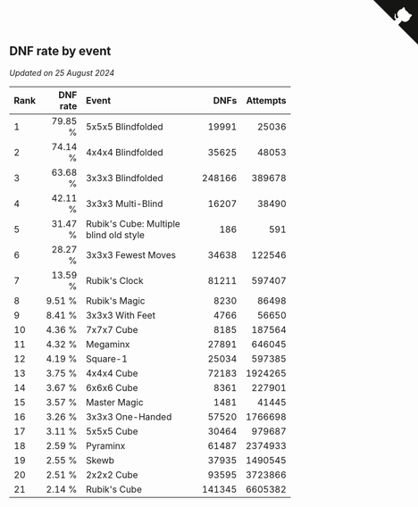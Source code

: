 ## DNF rate by event

*Updated on 25 August 2024*

| Rank | DNF rate | Event | DNFs | Attempts |
| :--- | ---: | :--- | ---: | ---: |
| 1 | 79.85 % | 5x5x5 Blindfolded | 19991 | 25036 |
| 2 | 74.14 % | 4x4x4 Blindfolded | 35625 | 48053 |
| 3 | 63.68 % | 3x3x3 Blindfolded | 248166 | 389678 |
| 4 | 42.11 % | 3x3x3 Multi-Blind | 16207 | 38490 |
| 5 | 31.47 % | Rubik's Cube: Multiple blind old style | 186 | 591 |
| 6 | 28.27 % | 3x3x3 Fewest Moves | 34638 | 122546 |
| 7 | 13.59 % | Rubik's Clock | 81211 | 597407 |
| 8 | 9.51 % | Rubik's Magic | 8230 | 86498 |
| 9 | 8.41 % | 3x3x3 With Feet | 4766 | 56650 |
| 10 | 4.36 % | 7x7x7 Cube | 8185 | 187564 |
| 11 | 4.32 % | Megaminx | 27891 | 646045 |
| 12 | 4.19 % | Square-1 | 25034 | 597385 |
| 13 | 3.75 % | 4x4x4 Cube | 72183 | 1924265 |
| 14 | 3.67 % | 6x6x6 Cube | 8361 | 227901 |
| 15 | 3.57 % | Master Magic | 1481 | 41445 |
| 16 | 3.26 % | 3x3x3 One-Handed | 57520 | 1766698 |
| 17 | 3.11 % | 5x5x5 Cube | 30464 | 979687 |
| 18 | 2.59 % | Pyraminx | 61487 | 2374933 |
| 19 | 2.55 % | Skewb | 37935 | 1490545 |
| 20 | 2.51 % | 2x2x2 Cube | 93595 | 3723866 |
| 21 | 2.14 % | Rubik's Cube | 141345 | 6605382 |


<a href="https://github.com/JustinTimeCuber/wca_statistics" class="github-corner" aria-label="View source on Github"><svg width="80" height="80" viewBox="0 0 250 250" style="fill:#151513; color:#fff; position: absolute; top: 0; border: 0; right: 0;" aria-hidden="true"><path d="M0,0 L115,115 L130,115 L142,142 L250,250 L250,0 Z"></path><path d="M128.3,109.0 C113.8,99.7 119.0,89.6 119.0,89.6 C122.0,82.7 120.5,78.6 120.5,78.6 C119.2,72.0 123.4,76.3 123.4,76.3 C127.3,80.9 125.5,87.3 125.5,87.3 C122.9,97.6 130.6,101.9 134.4,103.2" fill="currentColor" style="transform-origin: 130px 106px;" class="octo-arm"></path><path d="M115.0,115.0 C114.9,115.1 118.7,116.5 119.8,115.4 L133.7,101.6 C136.9,99.2 139.9,98.4 142.2,98.6 C133.8,88.0 127.5,74.4 143.8,58.0 C148.5,53.4 154.0,51.2 159.7,51.0 C160.3,49.4 163.2,43.6 171.4,40.1 C171.4,40.1 176.1,42.5 178.8,56.2 C183.1,58.6 187.2,61.8 190.9,65.4 C194.5,69.0 197.7,73.2 200.1,77.6 C213.8,80.2 216.3,84.9 216.3,84.9 C212.7,93.1 206.9,96.0 205.4,96.6 C205.1,102.4 203.0,107.8 198.3,112.5 C181.9,128.9 168.3,122.5 157.7,114.1 C157.9,116.9 156.7,120.9 152.7,124.9 L141.0,136.5 C139.8,137.7 141.6,141.9 141.8,141.8 Z" fill="currentColor" class="octo-body"></path></svg></a><style>.github-corner:hover .octo-arm{animation:octocat-wave 560ms ease-in-out}@keyframes octocat-wave{0%,100%{transform:rotate(0)}20%,60%{transform:rotate(-25deg)}40%,80%{transform:rotate(10deg)}}@media (max-width:500px){.github-corner:hover .octo-arm{animation:none}.github-corner .octo-arm{animation:octocat-wave 560ms ease-in-out}}</style>
